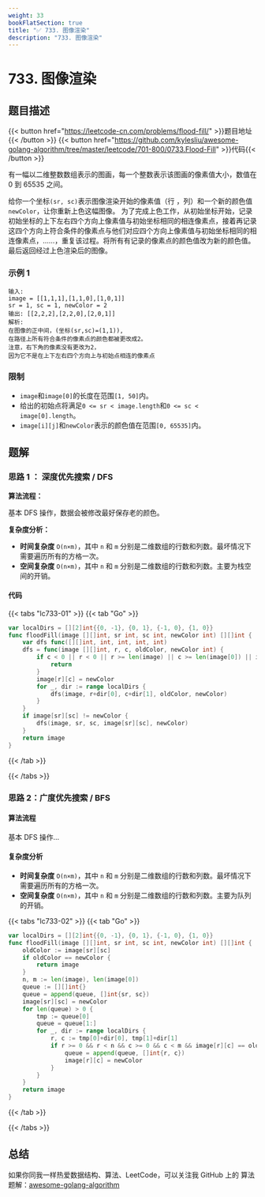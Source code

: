 ```yaml
---
weight: 33
bookFlatSection: true
title: "✅ 733. 图像渲染"
description: "733. 图像渲染"
---
```


# 733. 图像渲染

## 题目描述

{{< button href="https://leetcode-cn.com/problems/flood-fill/" >}}题目地址{{< /button >}}
{{< button href="https://github.com/kylesliu/awesome-golang-algorithm/tree/master/leetcode/701-800/0733.Flood-Fill" >}}代码{{< /button >}}

有一幅以二维整数数组表示的图画，每一个整数表示该图画的像素值大小，数值在 0 到 65535 之间。

给你一个坐标`(sr, sc)`表示图像渲染开始的像素值（行 ，列）和一个新的颜色值`newColor`，让你重新上色这幅图像。
为了完成上色工作，从初始坐标开始，记录初始坐标的上下左右四个方向上像素值与初始坐标相同的相连像素点，接着再记录这四个方向上符合条件的像素点与他们对应四个方向上像素值与初始坐标相同的相连像素点，……，重复该过程。将所有有记录的像素点的颜色值改为新的颜色值。
最后返回经过上色渲染后的图像。

### **示例 1**

```text
输入:
image = [[1,1,1],[1,1,0],[1,0,1]]
sr = 1, sc = 1, newColor = 2
输出: [[2,2,2],[2,2,0],[2,0,1]]
解析:
在图像的正中间，(坐标(sr,sc)=(1,1)),
在路径上所有符合条件的像素点的颜色都被更改成2。
注意，右下角的像素没有更改为2，
因为它不是在上下左右四个方向上与初始点相连的像素点
```

### **限制**

- `image`和`image[0]`的长度在范围`[1, 50]`内。
- 给出的初始点将满足`0 <= sr < image.length`和`0 <= sc < image[0].length`。
- `image[i][j]`和`newColor`表示的颜色值在范围`[0, 65535]`内。

## 题解

### 思路 1 ： **深度优先搜索 / DFS**

**算法流程：**

基本 DFS 操作，数据会被修改最好保存老的颜色。

**复杂度分析：**

- **时间复杂度** `O(n×m)`，其中 `n` 和 `m` 分别是二维数组的行数和列数。最坏情况下需要遍历所有的方格一次。
- **空间复杂度** `O(n×m)`，其中 `n` 和 `m` 分别是二维数组的行数和列数。主要为栈空间的开销。

#### 代码

{{< tabs "lc733-01" >}}
{{< tab "Go" >}}

```go
var localDirs = [][2]int{{0, -1}, {0, 1}, {-1, 0}, {1, 0}}
func floodFill(image [][]int, sr int, sc int, newColor int) [][]int {
	var dfs func([][]int, int, int, int, int)
	dfs = func(image [][]int, r, c, oldColor, newColor int) {
		if c < 0 || r < 0 || r >= len(image) || c >= len(image[0]) || image[r][c] != oldColor {
			return
		}
		image[r][c] = newColor
		for _, dir := range localDirs {
			dfs(image, r+dir[0], c+dir[1], oldColor, newColor)
		}
	}
	if image[sr][sc] != newColor {
		dfs(image, sr, sc, image[sr][sc], newColor)
	}
	return image
}
```

{{< /tab >}}

{{< /tabs >}}

### 思路 2：**广度优先搜索 / BFS**

#### 算法流程

基本 DFS 操作...

#### 复杂度分析

- **时间复杂度** `O(n×m)`，其中 `n` 和 `m` 分别是二维数组的行数和列数。最坏情况下需要遍历所有的方格一次。
- **空间复杂度** `O(n×m)`，其中 `n` 和 `m` 分别是二维数组的行数和列数。主要为队列的开销。

{{< tabs "lc733-02" >}}
{{< tab "Go" >}}

```go
var localDirs = [][2]int{{0, -1}, {0, 1}, {-1, 0}, {1, 0}}
func floodFill(image [][]int, sr int, sc int, newColor int) [][]int {
	oldColor := image[sr][sc]
	if oldColor == newColor {
		return image
	}
	n, m := len(image), len(image[0])
	queue := [][]int{}
	queue = append(queue, []int{sr, sc})
	image[sr][sc] = newColor
	for len(queue) > 0 {
		tmp := queue[0]
		queue = queue[1:]
		for _, dir := range localDirs {
			r, c := tmp[0]+dir[0], tmp[1]+dir[1]
			if r >= 0 && r < n && c >= 0 && c < m && image[r][c] == oldColor {
				queue = append(queue, []int{r, c})
				image[r][c] = newColor
			}
		}
	}
	return image
}
```

{{< /tab >}}

{{< /tabs >}}

## 总结

如果你同我一样热爱数据结构、算法、LeetCode，可以关注我 GitHub 上的 算法 题解：[awesome-golang-algorithm](https://github.com/kylesliu/awesome-golang-algorithm)

